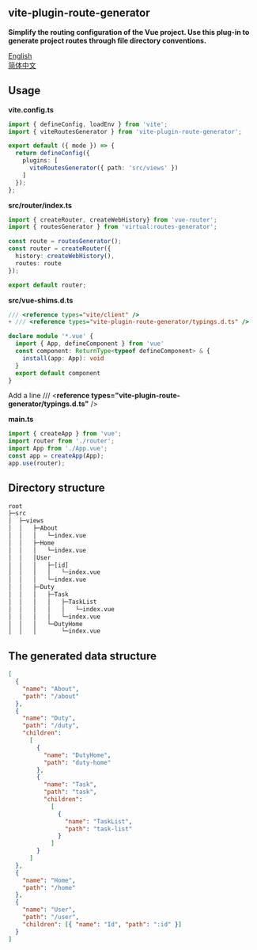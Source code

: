 ## vite-plugin-route-generator
**Simplify the routing configuration of the Vue project. Use this plug-in to generate project routes through file directory conventions.**

[English](README.md)       
[简体中文](README-zh-CN.md)

## Usage

**vite.config.ts**

```ts
import { defineConfig, loadEnv } from 'vite';
import { viteRoutesGenerator } from 'vite-plugin-route-generator';

export default ({ mode }) => {
  return defineConfig({
    plugins: [
      viteRoutesGenerator({ path: 'src/views' })
    ]
  });
};
```

**src/router/index.ts**

```ts
import { createRouter, createWebHistory} from 'vue-router';
import { routesGenerator } from 'virtual:routes-generator';

const route = routesGenerator();
const router = createRouter({
  history: createWebHistory(),
  routes: route
});

export default router;
```

**src/vue-shims.d.ts**

```ts
/// <reference types="vite/client" />
+ /// <reference types="vite-plugin-route-generator/typings.d.ts" />

declare module '*.vue' {
  import { App, defineComponent } from 'vue'
  const component: ReturnType<typeof defineComponent> & {
    install(app: App): void
  }
  export default component
}
```

Add a line /// <**reference types="vite-plugin-route-generator/typings.d.ts"** />

**main.ts**

```ts
import { createApp } from 'vue';
import router from './router';
import App from './App.vue';
const app = createApp(App);
app.use(router);
```
## Directory structure

```txt
root
├─src
│  ├─views
│  │   ├─About
│  │   │   └─index.vue
│  │   ├─Home
│  │   │   └─index.vue
│  │   │User
│  │   │   ├─[id]
│  │   │   │   └─index.vue
│  │   │   └─index.vue
│  │   ├─Duty
│  │   │   ├─Task
│  │   │   │   ├─TaskList
│  │   │   │   │   └─index.vue
│  │   │   │   └─index.vue
│  │   │   └─DutyHome
│  │   │       └─index.vue
```
## The generated data structure

```json
[
  {
    "name": "About",
    "path": "/about"
  },
  {
    "name": "Duty",
    "path": "/duty",
    "children":
      [
        {
          "name": "DutyHome",
          "path": "duty-home"
        },
        {
          "name": "Task", 
          "path": "task",
          "children":
            [
              {
                "name": "TaskList",
                "path": "task-list"
              }
            ]
        }
      ]
  },
  {
    "name": "Home",
    "path": "/home"
  },
  {
    "name": "User",
    "path": "/user",
    "children": [{ "name": "Id", "path": ":id" }]
  }
]
```
